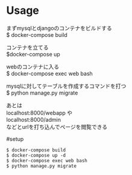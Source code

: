 # Usage
まずmysqlとdjangoのコンテナをビルドする  
$ docker-compose build

コンテナを立てる  
$docker-compose up

webのコンテナに入る  
$ docker-compose exec web bash

mysqlに対してテーブルを作成するコマンドを打つ  
$ python manage.py migrate

あとは  
localhost:8000/webapp
や  
localhost:8000/admin  
などとurlを打ち込んでページを閲覧できる

#setup
```
$ docker-compose build  
$ docker-compose up -d  
$ docker-compose exec web bash  
$ python manage.py migrate
```

